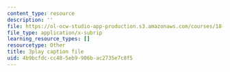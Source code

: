```yaml
---
content_type: resource
description: ''
file: https://ol-ocw-studio-app-production.s3.amazonaws.com/courses/18-01sc-single-variable-calculus-fall-2010/4b9bcfdccc485eb9906bac2735e7c8f5_4sTKcvYMNxk.vtt
file_type: application/x-subrip
learning_resource_types: []
resourcetype: Other
title: 3play caption file
uid: 4b9bcfdc-cc48-5eb9-906b-ac2735e7c8f5
---
```

